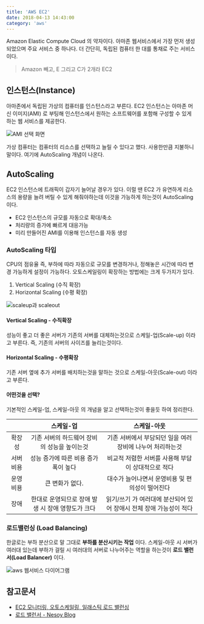 ```yaml
---
title: 'AWS EC2'
date: 2018-04-13 14:43:00
category: 'aws'
---
```


Amazon Elastic Compute Cloud 의 약자이다. 아마존 웹서비스에서 가장 먼저 생성되었으며 주요 서비스 중 하나다. 더 간단히, 독립된 컴퓨터 한 대를 통채로 주는 서비스이다.

> Amazon 빼고, E 그리고 C가 2개라 EC2

## 인스턴스(Instance)

아마존에서 독립된 가상의 컴퓨터를 인스턴스라고 부른다. EC2 인스턴스는 아마존 머신 이미지(AMI) 로 부팅해 인스턴스에서 원하는 소프트웨어를 포함해 구성할 수 있게 하는 웹 서비스를 제공한다.

![AMI 선택 화면](https://user-images.githubusercontent.com/35059687/56074927-06904680-5df5-11e9-94b6-e39f58f4da35.png)

가상 컴퓨터는 컴퓨터의 리소스를 선택하고 늘릴 수 있다고 했다. 사용한만큼 지불하니말이다. 여기에 AutoScaling 개념이 나온다.

## AutoScaling

EC2 인스턴스에 트래픽이 갑자기 늘어날 경우가 있다. 이럴 땐 EC2 가 유연하게 리소스의 용량을 늘려 버틸 수 있게 해줘야하는데 이것을 가능하게 하는것이 AutoScaling 이다.

* EC2 인스턴스의 규모를 자동으로 확대/축소
* 처리량의 증가에 빠르게 대응가능
* 미리 만들어진 AMI를 이용해 인스턴스를 자동 생성


### AutoScaling 타입

CPU의 점유율 즉, 부하에 따라 자동으로 규모를 변경하거나, 정해놓은 시간에 따라 변경 가능하게 설정이 가능하다. 오토스케일링이 확장하는 방법에는 크게 두가지가 있다.

1. Vertical Scaling (수직 확장)
2. Horizontal Scaling (수평 확장)

![scaleup과 scaleout](https://www.devteam.space/wp-content/uploads/2018/04/scale-ut.png)

#### Vertical Scaling - 수직확장

성능이 좋고 더 좋은 서버가 기존의 서버를 대체하는것으로 스케일-업(Scale-up) 이라고 부른다. 즉, 기존의 서버의 사이즈를 늘리는것이다.

#### Horizontal Scaling - 수평확장

기존 서버 옆에 추가 서버를 배치하는것을 말하는 것으로 스케일-아웃(Scale-out) 이라고 부른다.


#### 어떤것을 선택?

기본적인 스케일-업, 스케일-아웃 의 개념을 알고 선택하는것이 좋을듯 하여 정리한다.

||스케일-업|스케일-아웃|
|:---:|:---:|:--:|
|확장성   |기존 서버의 하드웨어 장비의 성능을 높이는것 | 기존 서버에서 부담되던 일을 여러 장비에 나누어 처리하는것  |
|서버 비용   | 성능 증가에 따른 비용 증가폭이 높다  | 비교적 저렴한 서버를 사용해 부담이 상대적으로 적다  |
|운영 비용   | 큰 변화가 없다.  |  대수가 늘어나면서 운영비용 및 편의성이 떨어진다 |
|장애   | 한대로 운영되므로 장애 발생 시 장애 영향도가 크다  | 읽기/쓰기 가 여러대에 분산되어 있어 장애시 전체 장애 가능성이 적다  |


### 로드밸런싱 (Load Balancing)

한글로는 부하 분산으로 말 그대로 **부하를 분산시키는 작업** 이다. 스케일-아웃 시 서버가 여러대 있는데 부하가 걸릴 시 여러대의 서버로 나누어주는 역할을 하는것이 **로드 밸런서(Load Balancer)** 이다.

![aws 웹서비스 다이어그램](https://www.appliedtrust.com/sites/default/files/blog/aws-load-balancing.jpg)

## 참고문서

* [EC2 모니터링, 오토스케일링, 일래스틱 로드 밸런싱](https://ora-sysdba.tistory.com/entry/AWS-EC2-%EB%AA%A8%EB%8B%88%ED%84%B0%EB%A7%81-%EC%98%A4%ED%86%A0-%EC%8A%A4%EC%BC%80%EC%9D%BC%EB%A7%81-%EC%8A%A4%ED%8B%B1-%EB%A1%9C%EB%93%9C-%EB%B0%B8%EB%9F%B0%EC%8B%B1)
* [로드 밸런서 - Nesoy Blog](https://nesoy.github.io/articles/2018-06/Load-Balancer)
